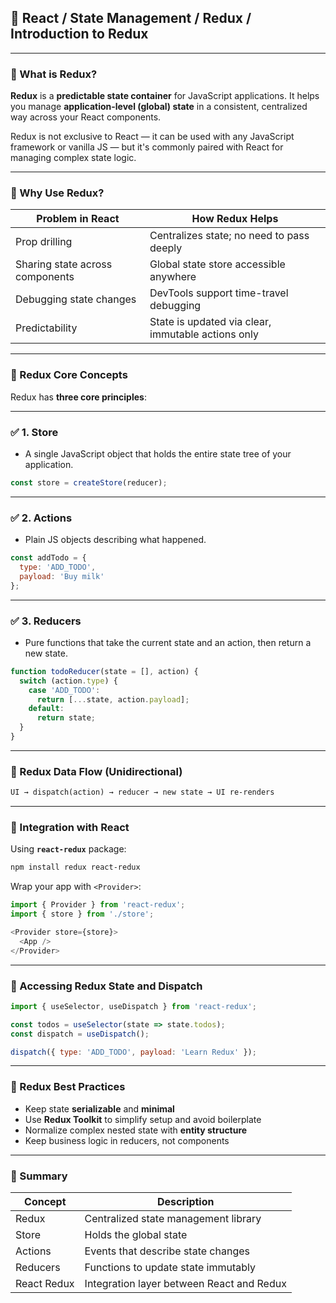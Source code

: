 

## 📘 **React / State Management / Redux / Introduction to Redux**

---

### 🔹 What is Redux?

**Redux** is a **predictable state container** for JavaScript applications. It helps you manage **application-level (global) state** in a consistent, centralized way across your React components.

Redux is not exclusive to React — it can be used with any JavaScript framework or vanilla JS — but it's commonly paired with React for managing complex state logic.

---

### 🔹 Why Use Redux?

| Problem in React                | How Redux Helps                                    |
| ------------------------------- | -------------------------------------------------- |
| Prop drilling                   | Centralizes state; no need to pass deeply          |
| Sharing state across components | Global state store accessible anywhere             |
| Debugging state changes         | DevTools support time-travel debugging             |
| Predictability                  | State is updated via clear, immutable actions only |

---

### 🔹 Redux Core Concepts

Redux has **three core principles**:

---

### ✅ 1. **Store**

* A single JavaScript object that holds the entire state tree of your application.

```js
const store = createStore(reducer);
```

---

### ✅ 2. **Actions**

* Plain JS objects describing what happened.

```js
const addTodo = {
  type: 'ADD_TODO',
  payload: 'Buy milk'
};
```

---

### ✅ 3. **Reducers**

* Pure functions that take the current state and an action, then return a new state.

```js
function todoReducer(state = [], action) {
  switch (action.type) {
    case 'ADD_TODO':
      return [...state, action.payload];
    default:
      return state;
  }
}
```

---

### 🔄 Redux Data Flow (Unidirectional)

```txt
UI → dispatch(action) → reducer → new state → UI re-renders
```

---

### 🔧 Integration with React

Using **`react-redux`** package:

```bash
npm install redux react-redux
```

Wrap your app with `<Provider>`:

```js
import { Provider } from 'react-redux';
import { store } from './store';

<Provider store={store}>
  <App />
</Provider>
```

---

### 🔌 Accessing Redux State and Dispatch

```js
import { useSelector, useDispatch } from 'react-redux';

const todos = useSelector(state => state.todos);
const dispatch = useDispatch();

dispatch({ type: 'ADD_TODO', payload: 'Learn Redux' });
```

---

### 🧠 Redux Best Practices

* Keep state **serializable** and **minimal**
* Use **Redux Toolkit** to simplify setup and avoid boilerplate
* Normalize complex nested state with **entity structure**
* Keep business logic in reducers, not components

---

### 📌 Summary

| Concept     | Description                               |
| ----------- | ----------------------------------------- |
| Redux       | Centralized state management library      |
| Store       | Holds the global state                    |
| Actions     | Events that describe state changes        |
| Reducers    | Functions to update state immutably       |
| React Redux | Integration layer between React and Redux |

